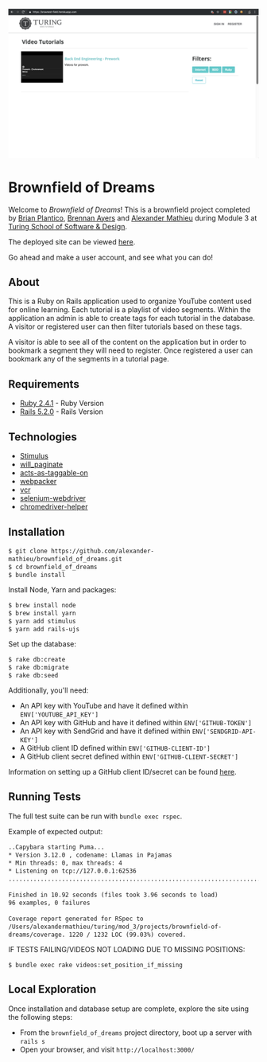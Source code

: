 ![Brownfield of Dreams Screenshot](/brownfield_of_dreams_screenshot.png?raw=true "Brownfield of Dreams Screenshot")

# Brownfield of Dreams

Welcome to _Brownfield of Dreams_! This is a brownfield project completed by [Brian Plantico](https://github.com/bplantico/), [Brennan Ayers](https://github.com/BrennanAyers/) and [Alexander Mathieu](https://github.com/alexander-mathieu/) during Module 3 at [Turing School of Software & Design](https://turing.io/).

The deployed site can be viewed [here](https://brownest-field.herokuapp.com/).

Go ahead and make a user account, and see what you can do!

## About

This is a Ruby on Rails application used to organize YouTube content used for online learning. Each tutorial is a playlist of video segments. Within the application an admin is able to create tags for each tutorial in the database. A visitor or registered user can then filter tutorials based on these tags.

A visitor is able to see all of the content on the application but in order to bookmark a segment they will need to register. Once registered a user can bookmark any of the segments in a tutorial page.

## Requirements

* [Ruby 2.4.1](https://www.ruby-lang.org/en/downloads/) - Ruby Version
* [Rails 5.2.0](https://rubyonrails.org/) - Rails Version

## Technologies

* [Stimulus](https://github.com/stimulusjs/stimulus/)
* [will_paginate](https://github.com/mislav/will_paginate/)
* [acts-as-taggable-on](https://github.com/mbleigh/acts-as-taggable-on/)
* [webpacker](https://github.com/rails/webpacker/)
* [vcr](https://github.com/vcr/vcr/)
* [selenium-webdriver](https://www.seleniumhq.org/docs/03_webdriver.jsp)
* [chromedriver-helper](http://chromedriver.chromium.org)


## Installation

```
$ git clone https://github.com/alexander-mathieu/brownfield_of_dreams.git
$ cd brownfield_of_dreams
$ bundle install
```

Install Node, Yarn and packages:
```
$ brew install node
$ brew install yarn
$ yarn add stimulus
$ yarn add rails-ujs
```

Set up the database:
```
$ rake db:create
$ rake db:migrate
$ rake db:seed
```

Additionally, you'll need:
* An API key with YouTube and have it defined within `ENV['YOUTUBE_API_KEY']`
* An API key with GitHub and have it defined within `ENV['GITHUB-TOKEN']`
* An API key with SendGrid and have it defined within `ENV['SENDGRID-API-KEY']`
* A GitHub client ID defined within `ENV['GITHUB-CLIENT-ID']`
* A GitHub client secret defined within `ENV['GITHUB-CLIENT-SECRET']`

Information on setting up a GitHub client ID/secret can be found [here](https://github.com/settings/apps/).

## Running Tests

The full test suite can be run with `bundle exec rspec`.

Example of expected output:
```
..Capybara starting Puma...
* Version 3.12.0 , codename: Llamas in Pajamas
* Min threads: 0, max threads: 4
* Listening on tcp://127.0.0.1:62536
..............................................................................................

Finished in 10.92 seconds (files took 3.96 seconds to load)
96 examples, 0 failures

Coverage report generated for RSpec to /Users/alexandermathieu/turing/mod_3/projects/brownfield-of-dreams/coverage. 1220 / 1232 LOC (99.03%) covered.
```

IF TESTS FAILING/VIDEOS NOT LOADING DUE TO MISSING POSITIONS:
```
$ bundle exec rake videos:set_position_if_missing
```

## Local Exploration

Once installation and database setup are complete, explore the site using the following steps:

* From the `brownfield_of_dreams` project directory, boot up a server with `rails s`
* Open your browser, and visit `http://localhost:3000/`
